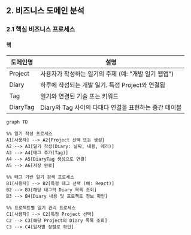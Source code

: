 ## 2. 비즈니스 도메인 분석

### 2.1 핵심 비즈니스 프로세스

#### 핵
| 도메인명     | 설명                                 |
| -------- | ---------------------------------- |
| Project  | 사용자가 작성하는 일기의 주제 (예: "개발 일기 웹앱")   |
| Diary    | 하루에 작성되는 개발 일기. 특정 Project와 연결됨    |
| Tag      | 일기와 연결된 기술 또는 키워드                  |
| DiaryTag | Diary와 Tag 사이의 다대다 연결을 표현하는 중간 테이블 |


```mermaid
graph TD

%% 일기 작성 프로세스
A1[사용자] --> A2{Project 선택 또는 생성}
A2 --> A3[일기 작성(Diary: 날짜, 내용, 에러)]
A3 --> A4[태그 추가(Tag)]
A4 --> A5[DiaryTag 생성으로 연결]
A5 --> A6[저장 완료]

%% 태그 기반 일기 검색 프로세스
B1[사용자] --> B2[특정 태그 선택 (예: React)]
B2 --> B3[해당 태그의 Diary 목록 조회]
B3 --> B4[Diary 내용 및 프로젝트 정보 확인]

%% 프로젝트별 일기 관리 프로세스
C1[사용자] --> C2[특정 Project 선택]
C2 --> C3[해당 Project의 Diary 목록 조회]
C3 --> C4[일자별 정렬로 확인]
```

